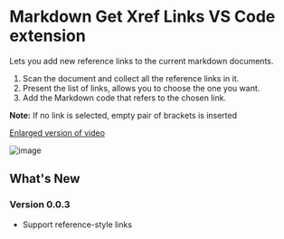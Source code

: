 # Markdown Get Xref Links VS Code extension

Lets you add new reference links to the current markdown documents.

1. Scan the document and collect all the reference links in it.
2. Present the list of links, allows you to choose the one you want.
3. Add the Markdown code that refers to the chosen link.

**Note:** If no link is selected, empty pair of brackets is inserted

[Enlarged version of video](https://raw.githubusercontent.com/dfinke/vscode-GetXrefLink/master/images/GetXRefLink.gif)

![image](https://raw.githubusercontent.com/dfinke/vscode-GetXrefLink/master/images/GetXRefLink.gif)

## What's New

### Version 0.0.3

* Support reference-style links